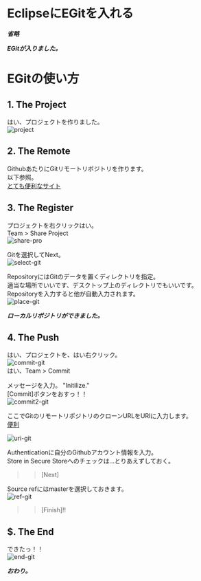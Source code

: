 
# EclipseにEGitを入れる
  
***省略***


***EGitが入りました。***  


# EGitの使い方

## 1. The Project
はい、プロジェクトを作りました。  
![project](http://blog-imgs-48.fc2.com/g/c/c/gcc0aiya000/20140926184532ecc.png)  


## 2. The Remote
GithubあたりにGitリモートリポジトリを作ります。  
以下参照。  
[とても便利なサイト](http://google.co.jp/search?q=github+リポジトリ+作り方)  


## 3. The Register
プロジェクトを右クリックはい。  
Team > Share Project  
![share-pro](http://blog-imgs-48.fc2.com/g/c/c/gcc0aiya000/20140926184533f13.png)  

Gitを選択してNext。  
![select-git](http://blog-imgs-48.fc2.com/g/c/c/gcc0aiya000/20140926184535706.png)  
  
RepositoryにはGitのデータを置くディレクトリを指定。  
適当な場所でいいです、デスクトップ上のディレクトリでもいいです。  
Repositoryを入力すると他が自動入力されます。  
![place-git](http://blog-imgs-48.fc2.com/g/c/c/gcc0aiya000/20140926184536f5e.png)  
  
***ローカルリポジトリができました。***  


## 4. The Push
はい、プロジェクトを、はい右クリック。  
![commit-git](http://blog-imgs-48.fc2.com/g/c/c/gcc0aiya000/2014092618453862a.png)  
はい、Team > Commit  
  
メッセージを入力。 "Initilize."  
[Commit]ボタンをおすっ！！  
![commit2-git](http://blog-imgs-48.fc2.com/g/c/c/gcc0aiya000/201409261859158d5.png)  
  
  
ここでGitのリモートリポジトリのクローンURLをURIに入力します。  
[便利](http://google.co.jp/search?q=github+clone+URL)  
  
![uri-git](http://blog-imgs-48.fc2.com/g/c/c/gcc0aiya000/201409261859161e3.png)  
  
Authenticationに自分のGithubアカウント情報を入力。  
Store in Secure Storeへのチェックは…とりあえずしておく。  
>> [Next]  
  
  
Source refにはmasterを選択しておきます。  
![ref-git](http://blog-imgs-48.fc2.com/g/c/c/gcc0aiya000/20140926185917965.png)  
>> [Finish]!!


## $. The End
できたっ！！  
![end-git](http://blog-imgs-48.fc2.com/g/c/c/gcc0aiya000/201409261859192c3.png)  
  
  
  
***おわり。***  
  
